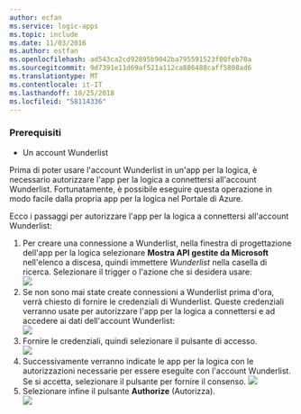 ```yaml
---
author: ecfan
ms.service: logic-apps
ms.topic: include
ms.date: 11/03/2016
ms.author: estfan
ms.openlocfilehash: ad543ca2cd92895b9042ba795591523f00feb70a
ms.sourcegitcommit: 9d7391e11d69af521a112ca886488caff5808ad6
ms.translationtype: MT
ms.contentlocale: it-IT
ms.lasthandoff: 10/25/2018
ms.locfileid: "58114336"
---
```

### <a name="prerequisites"></a>Prerequisiti
* Un account Wunderlist  

Prima di poter usare l'account Wunderlist in un'app per la logica, è necessario autorizzare l'app per la logica a connettersi all'account Wunderlist. Fortunatamente, è possibile eseguire questa operazione in modo facile dalla propria app per la logica nel Portale di Azure. 

Ecco i passaggi per autorizzare l'app per la logica a connettersi all'account Wunderlist:

1. Per creare una connessione a Wunderlist, nella finestra di progettazione dell'app per la logica selezionare **Mostra API gestite da Microsoft** nell'elenco a discesa, quindi immettere *Wunderlist* nella casella di ricerca. Selezionare il trigger o l'azione che si desidera usare:   
   ![](./media/connectors-create-api-wunderlist/wunderlist-0.png)
2. Se non sono mai state create connessioni a Wunderlist prima d'ora, verrà chiesto di fornire le credenziali di Wunderlist. Queste credenziali verranno usate per autorizzare l'app per la logica a connettersi e ad accedere ai dati dell'account Wunderlist:   
   ![](./media/connectors-create-api-wunderlist/wunderlist-1.png)  
3. Fornire le credenziali, quindi selezionare il pulsante di accesso.  
   ![](./media/connectors-create-api-wunderlist/wunderlist-2.png)  
4. Successivamente verranno indicate le app per la logica con le autorizzazioni necessarie per essere eseguite con l'account Wunderlist. Se si accetta, selezionare il pulsante per fornire il consenso. 
   ![](./media/connectors-create-api-wunderlist/wunderlist-4.png)  
5. Selezionare infine il pulsante **Authorize** (Autorizza).  
   ![](./media/connectors-create-api-wunderlist/wunderlist-5.png)  

